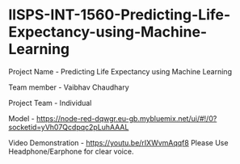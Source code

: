 # llSPS-INT-1560-Predicting-Life-Expectancy-using-Machine-Learning

Project Name - Predicting Life Expectancy using Machine Learning

Team member - Vaibhav Chaudhary

Project Team - Individual


Model - https://node-red-dqwgr.eu-gb.mybluemix.net/ui/#!/0?socketid=yVh07Qcdpqc2pLuhAAAL


Video Demonstration - https://youtu.be/rIXWvmAqqf8
Please Use Headphone/Earphone for clear voice.
